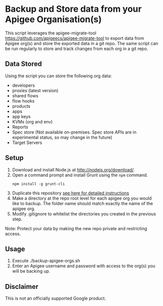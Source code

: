 # Backup and Store data from your Apigee Organisation(s)

This script leverages the apigee-migrate-tool https://github.com/apigeecs/apigee-migrate-tool to export data from Apigee org(s) and store the exported data in a git repo. The same script can be run regularly to store and track changes from each org in a git repo.

## Data Stored

Using the script you can store the following org data:
- developers
- proxies (latest version)
- shared flows
- flow hooks
- products
- apps
- app keys
- KVMs (org and env)
- Reports
- Spec store (Not available on-premises. Spec store APIs are in experimental status, so may change in the future)
- Target Servers

## Setup

1. Download and install Node.js at http://nodejs.org/download/.
1. Open a command prompt and install Grunt using the `npm` command.
    ```
    npm install -g grunt-cli
    ```
1. Duplicate this repository [see here for detailed instructions](https://help.github.com/en/github/creating-cloning-and-archiving-repositories/duplicating-a-repository)
1. Make a directory at the repo root level for each apigee org you would like to backup. The folder name should match
exactly the name of the apigee org.
1. Modify .gitignore to whitelist the directories you created in the previous step.

Note: Protect your data by making the new repo private and restricting access.

## Usage
1. Execute ./backup-apigee-orgs.sh
1. Enter an Apigee username and password with access to the org(s) you will be backing up.

## Disclaimer
This is not an officially supported Google product.

